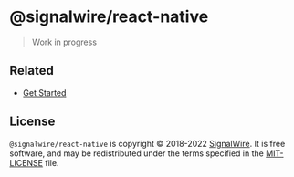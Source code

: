 # @signalwire/react-native

> Work in progress

## Related

- [Get Started](https://developer.signalwire.com/)

## License

`@signalwire/react-native` is copyright © 2018-2022 [SignalWire](http://signalwire.com). It is free software, and may be redistributed under the terms specified in the [MIT-LICENSE](https://github.com/signalwire/signalwire-js/blob/master/LICENSE) file.
